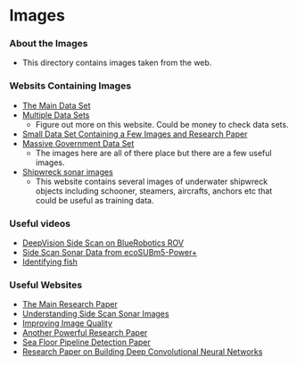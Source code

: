 # Images
### About the Images
- This directory contains images taken from the web.

### Websits Containing Images
- [The Main Data Set](https://github.com/HHUCzCz/-SeabedObjects-KLSG--II)
- [Multiple Data Sets](https://data.world/datasets/side-scan-sonar)
  - Figure out more on this website. Could be money to check data sets.
- [Small Data Set Containing a Few Images and Research Paper](https://pubs.usgs.gov/ds/671/html/images.html)
- [Massive Government Data Set](https://catalog.data.gov/dataset/?tags=sidescan-sonar)
  - The images here are all of there place but there are a few useful images.
- [Shipwreck sonar images](https://www.shipwreckworld.com/articles/side-scan-sonar-images)
  - This website contains several images of underwater shipwreck objects including schooner, steamers, aircrafts, anchors etc that could be useful as training data.

### Useful videos
- [DeepVision Side Scan on BlueRobotics ROV](https://www.youtube.com/watch?v=uXRfvcN-M-k)
- [Side Scan Sonar Data from ecoSUBm5-Power+](https://www.youtube.com/watch?v=uXRfvcN-M-k)
- [Identifying fish](https://www.youtube.com/watch?v=OAFYciSsLek)

### Useful Websites
- [The Main Research Paper](https://ieeexplore.ieee.org/document/9026963)
- [Understanding Side Scan Sonar Images](https://www.lafishblog.com/interpret-side-imaging-sonar/)
- [Improving Image Quality](https://www.researchgate.net/publication/374656080_An_Image_Quality_Improvement_Method_in_Side-Scan_Sonar_Based_on_Deconvolution)
- [Another Powerful Research Paper](https://www.mdpi.com/2079-9292/10/15/1823#)
- [Sea Floor Pipeline Detection Paper](https://www.hydro-international.com/content/article/automatic-detection-of-seafloor-pipelines-with-deep-learning)
- [Research Paper on Building Deep Convolutional Neural Networks](https://openlibrary.cmre.nato.int/bitstream/handle/20.500.12489/813/CMRE-PR-2019-073.pdf)
